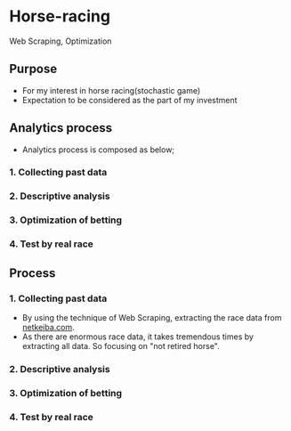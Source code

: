 # Horse-racing
Web Scraping, Optimization

## Purpose
* For my interest in horse racing(stochastic game)
* Expectation to be considered as the part of my investment

## Analytics process
* Analytics process is composed as below;
### 1. Collecting past data
### 2. Descriptive analysis
### 3. Optimization of betting
### 4. Test by real race

## Process

### 1. Collecting past data
* By using the technique of Web Scraping, extracting the race data from <a href="https://www.netkeiba.com/">netkeiba.com</a>.
* As there are enormous race data, it takes tremendous times by extracting all data. So focusing on "not retired horse".

### 2. Descriptive analysis



### 3. Optimization of betting

### 4. Test by real race
